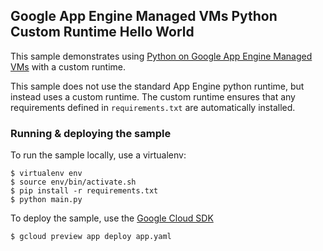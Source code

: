 ## Google App Engine Managed VMs Python Custom Runtime Hello World

This sample demonstrates using [Python on Google App Engine Managed VMs](https://cloud.google.com/appengine/docs/python/managed-vms/hello-world) with a custom runtime.

This sample does not use the standard App Engine python runtime, but instead uses
a custom runtime. The custom runtime ensures that any requirements defined
in `requirements.txt` are automatically installed.

### Running & deploying the sample

To run the sample locally, use a virtualenv:

    $ virtualenv env
    $ source env/bin/activate.sh
    $ pip install -r requirements.txt
    $ python main.py

To deploy the sample, use the [Google Cloud SDK](https://cloud.google.com/sdk)

    $ gcloud preview app deploy app.yaml
